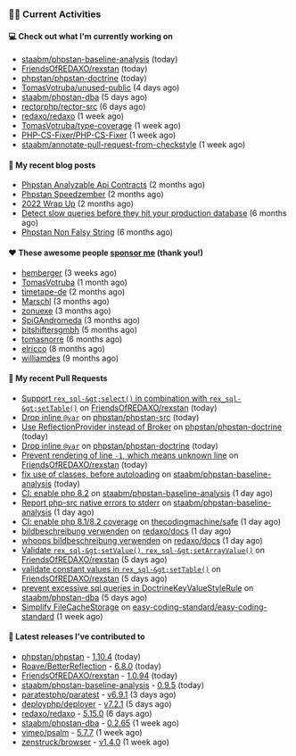### 👨‍💻 Current Activities


#### 💻 Check out what I'm currently working on

- [staabm/phpstan-baseline-analysis](https://github.com/staabm/phpstan-baseline-analysis) (today)
- [FriendsOfREDAXO/rexstan](https://github.com/FriendsOfREDAXO/rexstan) (today)
- [phpstan/phpstan-doctrine](https://github.com/phpstan/phpstan-doctrine) (today)
- [TomasVotruba/unused-public](https://github.com/TomasVotruba/unused-public) (4 days ago)
- [staabm/phpstan-dba](https://github.com/staabm/phpstan-dba) (5 days ago)
- [rectorphp/rector-src](https://github.com/rectorphp/rector-src) (6 days ago)
- [redaxo/redaxo](https://github.com/redaxo/redaxo) (1 week ago)
- [TomasVotruba/type-coverage](https://github.com/TomasVotruba/type-coverage) (1 week ago)
- [PHP-CS-Fixer/PHP-CS-Fixer](https://github.com/PHP-CS-Fixer/PHP-CS-Fixer) (1 week ago)
- [staabm/annotate-pull-request-from-checkstyle](https://github.com/staabm/annotate-pull-request-from-checkstyle) (1 week ago)


#### 📜 My recent blog posts

- [Phpstan Analyzable Api Contracts](https://staabm.github.io/2022/12/29/phpstan-analyzable-api-contracts.html) (2 months ago)
- [Phpstan Speedzember](https://staabm.github.io/2022/12/23/phpstan-speedzember.html) (2 months ago)
- [2022 Wrap Up](https://staabm.github.io/2022/12/20/2022-wrap-up.html) (2 months ago)
- [Detect slow queries before they hit your production database](https://staabm.github.io/2022/08/16/phpstan-dba-query-plan-analysis.html) (6 months ago)
- [Phpstan Non Falsy String](https://staabm.github.io/2022/08/11/phpstan-non-falsy-string.html) (6 months ago)


#### ❤️ These awesome people [sponsor me](https://github.com/sponsors/staabm) (thank you!)

- [hemberger](https://github.com/hemberger) (3 weeks ago)
- [TomasVotruba](https://github.com/TomasVotruba) (1 month ago)
- [timetape-de](https://github.com/timetape-de) (2 months ago)
- [Marschl](https://github.com/Marschl) (3 months ago)
- [zonuexe](https://github.com/zonuexe) (3 months ago)
- [SpiGAndromeda](https://github.com/SpiGAndromeda) (3 months ago)
- [bitshiftersgmbh](https://github.com/bitshiftersgmbh) (5 months ago)
- [tomasnorre](https://github.com/tomasnorre) (6 months ago)
- [elricco](https://github.com/elricco) (8 months ago)
- [williamdes](https://github.com/williamdes) (9 months ago)


#### 🔨 My recent Pull Requests

- [Support `rex_sql-&gt;select()` in combination with `rex_sql-&gt;setTable()`](https://github.com/FriendsOfREDAXO/rexstan/pull/378) on [FriendsOfREDAXO/rexstan](https://github.com/FriendsOfREDAXO/rexstan) (today)
- [Drop inline `@var`](https://github.com/phpstan/phpstan-src/pull/2275) on [phpstan/phpstan-src](https://github.com/phpstan/phpstan-src) (today)
- [Use ReflectionProvider instead of Broker](https://github.com/phpstan/phpstan-doctrine/pull/431) on [phpstan/phpstan-doctrine](https://github.com/phpstan/phpstan-doctrine) (today)
- [Drop inline `@var`](https://github.com/phpstan/phpstan-doctrine/pull/430) on [phpstan/phpstan-doctrine](https://github.com/phpstan/phpstan-doctrine) (today)
- [Prevent rendering of line `-1`, which means unknown line](https://github.com/FriendsOfREDAXO/rexstan/pull/376) on [FriendsOfREDAXO/rexstan](https://github.com/FriendsOfREDAXO/rexstan) (today)
- [fix use of classes, before autoloading](https://github.com/staabm/phpstan-baseline-analysis/pull/104) on [staabm/phpstan-baseline-analysis](https://github.com/staabm/phpstan-baseline-analysis) (today)
- [CI: enable php 8.2](https://github.com/staabm/phpstan-baseline-analysis/pull/101) on [staabm/phpstan-baseline-analysis](https://github.com/staabm/phpstan-baseline-analysis) (1 day ago)
- [Report php-src native errors to stderr](https://github.com/staabm/phpstan-baseline-analysis/pull/100) on [staabm/phpstan-baseline-analysis](https://github.com/staabm/phpstan-baseline-analysis) (1 day ago)
- [CI: enable php 8.1/8.2 coverage](https://github.com/thecodingmachine/safe/pull/412) on [thecodingmachine/safe](https://github.com/thecodingmachine/safe) (1 day ago)
- [bildbeschreibung verwenden](https://github.com/redaxo/docs/pull/266) on [redaxo/docs](https://github.com/redaxo/docs) (1 day ago)
- [whoops bildbeschreibung verwenden](https://github.com/redaxo/docs/pull/265) on [redaxo/docs](https://github.com/redaxo/docs) (1 day ago)
- [Validate `rex_sql-&gt;setValue()`, `rex_sql-&gt;setArrayValue()`](https://github.com/FriendsOfREDAXO/rexstan/pull/367) on [FriendsOfREDAXO/rexstan](https://github.com/FriendsOfREDAXO/rexstan) (5 days ago)
- [validate constant values in `rex_sql-&gt;setTable()`](https://github.com/FriendsOfREDAXO/rexstan/pull/366) on [FriendsOfREDAXO/rexstan](https://github.com/FriendsOfREDAXO/rexstan) (5 days ago)
- [prevent excessive sql queries in DoctrineKeyValueStyleRule](https://github.com/staabm/phpstan-dba/pull/557) on [staabm/phpstan-dba](https://github.com/staabm/phpstan-dba) (5 days ago)
- [Simplify FileCacheStorage](https://github.com/easy-coding-standard/easy-coding-standard/pull/62) on [easy-coding-standard/easy-coding-standard](https://github.com/easy-coding-standard/easy-coding-standard) (1 week ago)


#### 🔭 Latest releases I've contributed to

- [phpstan/phpstan](https://github.com/phpstan/phpstan) - [1.10.4](https://github.com/phpstan/phpstan/releases/tag/1.10.4) (today)
- [Roave/BetterReflection](https://github.com/Roave/BetterReflection) - [6.8.0](https://github.com/Roave/BetterReflection/releases/tag/6.8.0) (today)
- [FriendsOfREDAXO/rexstan](https://github.com/FriendsOfREDAXO/rexstan) - [1.0.94](https://github.com/FriendsOfREDAXO/rexstan/releases/tag/1.0.94) (today)
- [staabm/phpstan-baseline-analysis](https://github.com/staabm/phpstan-baseline-analysis) - [0.9.5](https://github.com/staabm/phpstan-baseline-analysis/releases/tag/0.9.5) (today)
- [paratestphp/paratest](https://github.com/paratestphp/paratest) - [v6.9.1](https://github.com/paratestphp/paratest/releases/tag/v6.9.1) (3 days ago)
- [deployphp/deployer](https://github.com/deployphp/deployer) - [v7.2.1](https://github.com/deployphp/deployer/releases/tag/v7.2.1) (5 days ago)
- [redaxo/redaxo](https://github.com/redaxo/redaxo) - [5.15.0](https://github.com/redaxo/redaxo/releases/tag/5.15.0) (6 days ago)
- [staabm/phpstan-dba](https://github.com/staabm/phpstan-dba) - [0.2.65](https://github.com/staabm/phpstan-dba/releases/tag/0.2.65) (1 week ago)
- [vimeo/psalm](https://github.com/vimeo/psalm) - [5.7.7](https://github.com/vimeo/psalm/releases/tag/5.7.7) (1 week ago)
- [zenstruck/browser](https://github.com/zenstruck/browser) - [v1.4.0](https://github.com/zenstruck/browser/releases/tag/v1.4.0) (1 week ago)
